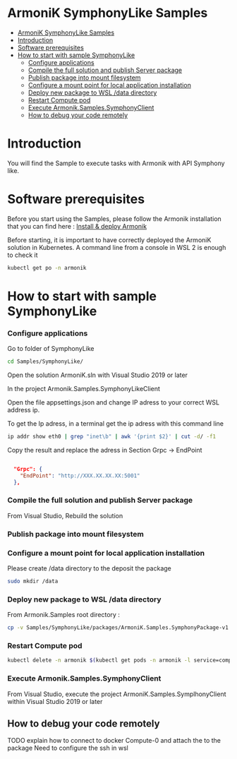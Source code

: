 # ArmoniK SymphonyLike Samples
- [ArmoniK SymphonyLike Samples](#armonik-symphonylike-samples)
- [Introduction <a name="introduction"></a>](#introduction-)
- [Software prerequisites <a name="software-prerequisites"></a>](#software-prerequisites-)
- [How to start with sample SymphonyLike](#how-to-start-with-sample-symphonylike)
    - [Configure applications](#configure-applications)
    - [Compile the full solution and publish Server package](#compile-the-full-solution-and-publish-server-package)
    - [Publish package into mount filesystem](#publish-package-into-mount-filesystem)
    - [Configure a mount point for local application installation](#configure-a-mount-point-for-local-application-installation)
    - [Deploy new package to WSL /data directory](#deploy-new-package-to-wsl-data-directory)
    - [Restart Compute pod](#restart-compute-pod)
    - [Execute Armonik.Samples.SymphonyClient](#execute-armoniksamplessymphonyclient)
  - [How to debug your code remotely](#how-to-debug-your-code-remotely)

# Introduction <a name="introduction"></a>

You will find the Sample to execute tasks with Armonik with API Symphony like.

# Software prerequisites <a name="software-prerequisites"></a>

Before you start using the Samples, please follow the Armonik installation that you can find here :
[Install & deploy Armonik](https://github.com/aneoconsulting/armonik/blob/main/infrastructure/README.md)

Before starting, it is important to have correctly deployed the ArmoniK solution in Kubernetes. A command line from a console in WSL 2 is enough to check it
```bash
kubectl get po -n armonik
```

# How to start with sample SymphonyLike


### Configure applications
Go to folder of SymphonyLike
```bash
cd Samples/SymphonyLike/
```
Open the solution ArmoniK.sln with Visual Studio 2019 or later

In the project Armonik.Samples.SymphonyLikeClient

Open the file appsettings.json and change IP adress to your correct WSL address ip.

To get the Ip adress, in a terminal get the ip adress with this command line

```bash
ip addr show eth0 | grep "inet\b" | awk '{print $2}' | cut -d/ -f1
```
Copy the result and replace the adress in Section Grpc -> EndPoint
```json

  "Grpc": {
    "EndPoint": "http://XXX.XX.XX.XX:5001"
  },
```

### Compile the full solution and publish Server package
From Visual Studio, Rebuild the solution


### Publish package into mount filesystem

### Configure a mount point for local application installation
Please create /data directory to the deposit the package
```bash
sudo mkdir /data
```

### Deploy new package to WSL /data directory
From Armonik.Samples root directory :
```bash
cp -v Samples/SymphonyLike/packages/ArmoniK.Samples.SymphonyPackage-v1.0.0.zip /data/
```

### Restart Compute pod
```bash
kubectl delete -n armonik $(kubectl get pods -n armonik -l service=compute-plane --no-headers=true -o name)
```

### Execute Armonik.Samples.SymphonyClient

From Visual Studio, execute the project ArmoniK.Samples.SymplhonyClient within Visual Studio 2019 or later


## How to debug your code remotely
TODO explain how to connect to docker Compute-0 and attach the to the package
Need to configure the ssh in wsl